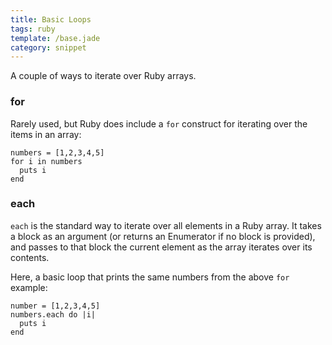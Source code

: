 ```yaml
---
title: Basic Loops
tags: ruby
template: /base.jade
category: snippet
---
```


A couple of ways to iterate over Ruby arrays.

### for

Rarely used, but Ruby does include a `for` construct for iterating over the items in an array:

```
numbers = [1,2,3,4,5]
for i in numbers
  puts i
end
```

### each

`each` is the standard way to iterate over all elements in a Ruby array. It takes a block as an argument (or returns an Enumerator if no block is provided), and passes to that block the current element as the array iterates over its contents.

Here, a basic loop that prints the same numbers from the above `for` example:

```
number = [1,2,3,4,5]
numbers.each do |i|
  puts i
end
```
